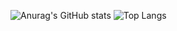 
![Anurag's GitHub stats](https://github-readme-stats.vercel.app/api?username=caidol&show_icons=true&theme=shadow_red&title_color=e25822&text_color=ffffff&icon_color=e25822&border_color=e25822)
![Top Langs](https://github-readme-stats.vercel.app/api/top-langs/?username=caidol&size_weight=0.5&count_weight=0.5&layout=compact&theme=shadow_red&title_color=e25822&text_color=ffffff&icon_color=e25822&border_color=e25822)
